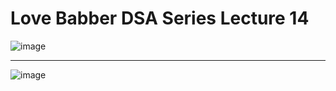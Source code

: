 ​Love Babber DSA Series Lecture 14
===
![image](https://user-images.githubusercontent.com/72220114/175452480-ad3bb2ab-8c33-4447-9240-dc3f8a2a6f7c.png)


---


![image](https://user-images.githubusercontent.com/72220114/175452393-de4af377-a108-4d06-8957-5acd8c8d16e5.png)
